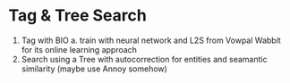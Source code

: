 # Tag & Tree Search
1. Tag with BIO 
  a. train with neural network and L2S from Vowpal Wabbit for its online learning approach
2. Search using a Tree with autocorrection for entities and seamantic similarity (maybe use Annoy somehow)
